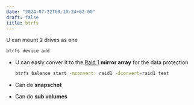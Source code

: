 ```yaml
---
date: "2024-07-22T09:10:24+02:00"
draft: false
title: btrfs
---
```


U can mount 2 drives as one

``` bash
btrfs device add
```

-   U can easly conver it to the [Raid 1](/Notes/posts/Raid_1) **mirror
    array** for the data protection

    ``` bash
    btrfs balance start -mconvert: raid1 -dconvert=raid1 test
    ```

-   Can do **snapschot**

-   Can do **sub volumes**
